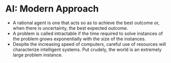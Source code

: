 # AI: Modern Approach

* A rational agent is one that acts so as to achieve the best outcome or, when there is uncertainty, the best expected outcome.
* A problem is called intractable if the time required to solve instances of the problem grows exponentially with the size of the instances.
* Despite the increasing speed of computers, careful use of resources will characterize intelligent systems. Put crudely, the world is an extremely large problem instance.

